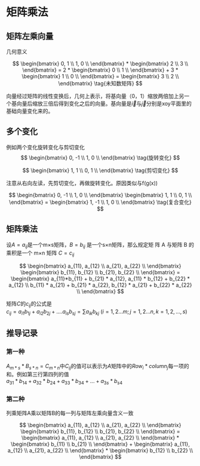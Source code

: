 # 矩阵乘法

## 矩阵左乘向量

几何意义

$$
 \begin{bmatrix}
 0, 1 \\
 1, 0 \\
 \end{bmatrix}  * \begin{bmatrix}
 2 \\
 3 \\
 \end{bmatrix} = 2 * \begin{bmatrix}
 0 \\
 1 \\
 \end{bmatrix} + 3 * \begin{bmatrix}
 1 \\
 0 \\
 \end{bmatrix} = \begin{bmatrix}
 3 \\
 2 \\
 \end{bmatrix} \tag{未知数矩阵}
$$ 

向量经过矩阵的线性变换后，几何上表示，将基向量（0，1）缩放两倍加上另一个基向量后缩放三倍后得到变化之后的向量。基向量是$\vec{i}$与$\vec{j}$分别是xoy平面里的基础向量变化来的。

## 多个变化

例如两个变化旋转变化与剪切变化
$$
\begin{bmatrix}
 0, -1 \\
 1, 0 \\
 \end{bmatrix} \tag{旋转变化}
$$

$$
\begin{bmatrix}
 1, 1 \\
 0, 1 \\
 \end{bmatrix} \tag{剪切变化}
$$

注意从右向左读，先剪切变化，再做旋转变化。原因类似与f(g(x))

$$
\begin{bmatrix}
 0, -1 \\
 1, 0 \\
 \end{bmatrix}
 \begin{bmatrix}
 1, 1 \\
 0, 1 \\
 \end{bmatrix} 
 = \begin{bmatrix}
 1, -1 \\
 1, 0 \\
 \end{bmatrix} \tag{复合变化}
$$


## 矩阵乘法

设$A=a_{ij}$是一个m×s矩阵，$B=b_{ij}$ 是一个s×n矩阵，那么规定矩
阵 A 与矩阵 B 的乘积是一个 m×n 矩阵 $C =c_{ij}$

$$
\begin{bmatrix}
 a_{11}, a_{12} \\
 a_{21}, a_{22} \\
 \end{bmatrix}
 \begin{bmatrix}
 b_{11}, b_{12} \\
 b_{21}, b_{22} \\
 \end{bmatrix} 
 = \begin{bmatrix}
 a_{11}*b_{11} + b_{21} * a_{12}, a_{11} * b_{12} + b_{22} *  a_{12} \\
 b_{11} * a_{21} + b_{21} * a_{22}, b_{12} * a_{21} + b_{22} * a_{22} \\
 \end{bmatrix}
$$

矩阵$C$的$c_{ij}$的公式是 \
$c_{ij} = a_{i1}b_{1j}+a_{i2}b_{2j}+....a_{is}b_{sj} = \displaystyle\sum a_{ik}b_{kj} \ (i = 1, 2 ... m; j = 1, 2 ... n, k = 1, 2, ..., s)$ 

## 推导记录

### 第一种

$A_{m*s} * B_{s*n} = C_{m*n}$中$C_{ij}$的值可以表示为$A$矩阵中的$Row_{i} * column_{j}$每一项的和。例如第三行第四列的值 \
$a_{31}*b_{14}+a_{32}*b_{24}+a_{33}*b_{34}+...+a_{3s}*b_{s4}$

### 第二种

列乘矩阵A乘以矩阵B的每一列与矩阵左乘向量含义一致

$$
\begin{bmatrix}
 a_{11}, a_{12} \\
 a_{21}, a_{22} \\
 \end{bmatrix}
 \begin{bmatrix}
 b_{11}, b_{12} \\
 b_{21}, b_{22} \\
 \end{bmatrix} 
 = \begin{bmatrix}
 a_{11}, a_{12} \\
 a_{21}, a_{22} \\
 \end{bmatrix} * 
  \begin{bmatrix}
 b_{11} \\
 b_{21} \\
 \end{bmatrix} + 
 \begin{bmatrix}
 a_{11}, a_{12} \\
 a_{21}, a_{22} \\
 \end{bmatrix} * \begin{bmatrix}
 b_{12} \\
 b_{22} \\
 \end{bmatrix}
$$
